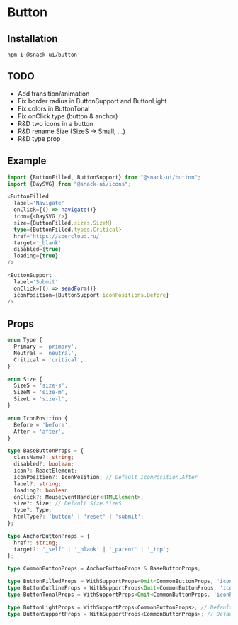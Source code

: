 # Button

## Installation

`npm i @snack-ui/button`

## TODO

- Add transition/animation
- Fix border radius in ButtonSupport and ButtonLight
- Fix colors in ButtonTonal
- Fix onClick type (button & anchor)
- R&D two icons in a button
- R&D rename Size (SizeS -> Small, ...)
- R&D type prop

## Example

```typescript jsx
import {ButtonFilled, ButtonSupport} from "@snack-ui/button";
import {DaySVG} from "@snack-ui/icons";

<ButtonFilled
  label='Navigate'
  onClick={() => navigate()}
  icon={<DaySVG />}
  size={ButtonFilled.sizes.SizeM}
  type={ButtonFilled.types.Critical}
  href='https://sbercloud.ru/'
  target='_blank'
  disabled={true}
  loading={true}
/>

<ButtonSupport
  label='Submit'
  onClick={() => sendForm()}
  iconPosition={ButtonSupport.iconPositions.Before}
/>
```

## Props

```typescript jsx
enum Type {
  Primary = 'primary',
  Neutral = 'neutral',
  Critical = 'critical',
}

enum Size {
  SizeS = 'size-s',
  SizeM = 'size-m',
  SizeL = 'size-l',
}

enum IconPosition {
  Before = 'before',
  After = 'after',
}

type BaseButtonProps = {
  className?: string;
  disabled?: boolean;
  icon?: ReactElement;
  iconPosition?: IconPosition; // Default IconPosition.After
  label?: string;
  loading?: boolean;
  onClick?: MouseEventHandler<HTMLElement>;
  size?: Size; // Default Size.SizeS
  type?: Type;
  htmlType?: 'button' | 'reset' | 'submit';
};

type AnchorButtonProps = {
  href?: string;
  target?: '_self' | '_blank' | '_parent' | '_top';
};

type CommonButtonProps = AnchorButtonProps & BaseButtonProps;

type ButtonFilledProps = WithSupportProps<Omit<CommonButtonProps, 'iconPosition'>>; // Default type Primary
type ButtonOutlineProps = WithSupportProps<Omit<CommonButtonProps, 'iconPosition'>>; // Default type Primary
type ButtonTonalProps = WithSupportProps<Omit<CommonButtonProps, 'iconPosition'>>; // Default type Primary

type ButtonLightProps = WithSupportProps<CommonButtonProps>; // Default type Neutral
type ButtonSupportProps = WithSupportProps<CommonButtonProps>; // Default type Neutral
```
